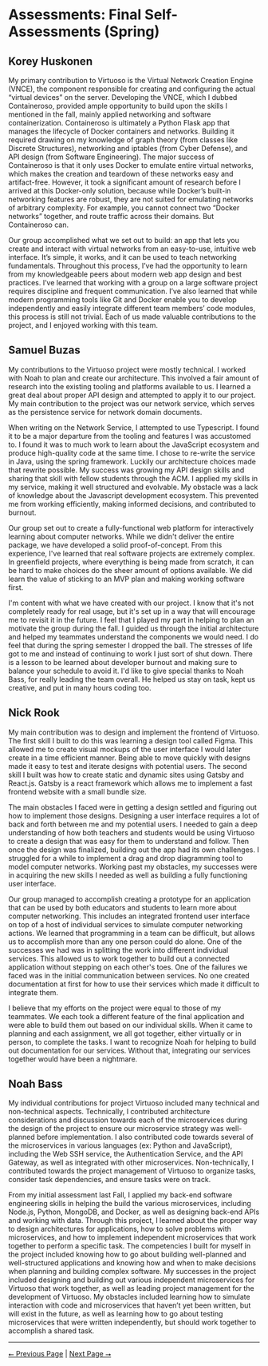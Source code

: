 # Assessments: Final Self-Assessments (Spring)

## Korey Huskonen

My primary contribution to Virtuoso is the Virtual Network Creation Engine (VNCE), the component responsible for creating and configuring the actual “virtual devices” on the server. Developing the VNCE, which I dubbed Containeroso, provided ample opportunity to build upon the skills I mentioned in the fall, mainly applied networking and software containerization. Containeroso is ultimately a Python Flask app that manages the lifecycle of Docker containers and networks. Building it required drawing on my knowledge of graph theory (from classes like Discrete Structures), networking and iptables (from Cyber Defense), and API design (from Software Engineering). The major success of Containeroso is that it only uses Docker to emulate entire virtual networks, which makes the creation and teardown of these networks easy and artifact-free. However, it took a significant amount of research before I arrived at this Docker-only solution, because while Docker’s built-in networking features are robust, they are not suited for emulating networks of arbitrary complexity. For example, you cannot connect two “Docker networks” together, and route traffic across their domains. But Containeroso can. 

Our group accomplished what we set out to build: an app that lets you create and interact with virtual networks from an easy-to-use, intuitive web interface. It’s simple, it works, and it can be used to teach networking fundamentals. Throughout this process, I’ve had the opportunity to learn from my knowledgeable peers about modern web app design and best practices. I’ve learned that working with a group on a large software project requires discipline and frequent communication. I’ve also learned that while modern programming tools like Git and Docker enable you to develop independently and easily integrate different team members’ code modules, this process is still not trivial. Each of us made valuable contributions to the project, and I enjoyed working with this team. 

## Samuel Buzas

My contributions to the Virtuoso project were mostly technical. I worked with Noah to plan and create our architecture. This involved a fair amount of research into the existing tooling and platforms available to us. I learned a great deal about proper API design and attempted to apply it to our project. My main contribution to the project was our network service, which serves as the persistence service for network domain documents.

When writing on the Network Service, I attempted to use Typescript. I found it to be a major departure from the tooling and features I was accustomed to. I found it was to much work to learn about the JavaScript ecosystem and produce high-quality code at the same time. I chose to re-write the service in Java, using the spring framework. Luckily our architecture choices made that rewrite possible. My success was growing my API design skills and sharing that skill with fellow students through the ACM. I applied my skills in my service, making it well structured and evolvable. My obstacle was a lack of knowledge about the Javascript development ecosystem. This prevented me from working efficiently, making informed decisions, and contributed to burnout.

Our group set out to create a fully-functional web platform for interactively learning about computer networks. While we didn't deliver the entire package, we have developed a solid proof-of-concept. From this experience, I've learned that real software projects are extremely complex. In greenfield projects, where everything is being made from scratch, it can be hard to make choices do the sheer amount of options available. We did learn the value of sticking to an MVP plan and making working software first. 

I'm content with what we have created with our project. I know that it's not completely ready for real usage, but it's set up in a way that will encourage me to revisit it in the future. I feel that I played my part in helping to plan an motivate the group during the fall. I guided us through the initial architecture and helped my teammates understand the components we would need. I do feel that during the spring semester I dropped the ball. The stresses of life got to me and instead of continuing to work I just sort of shut down. There is a lesson to be learned about developer burnout and making sure to balance your schedule to avoid it. I'd like to give special thanks to Noah Bass, for really leading the team overall. He helped us stay on task, kept us creative, and put in many hours coding too.


## Nick Rook

My main contribution was to design and implement the frontend of Virtuoso. The first skill I built to do this was learning a design tool called Figma. This allowed me to create visual mockups of the user interface I would later create in a time efficient manner. Being able to move quickly with designs made it easy to test and iterate designs with potential users. The second skill I built was how to create static and dynamic sites using Gatsby and React.js. Gatsby is a react framework which allows me to implement a fast frontend website with a small bundle size. 

The main obstacles I faced were in getting a design settled and figuring out how to implement those designs. Designing a user interface requires a lot of back and forth between me and my potential users. I needed to gain a deep understanding of how both teachers and students would be using Virtuoso to create a design that was easy for them to understand and follow. Then once the design was finalized, building out the app had its own challenges. I struggled for a while to implement a drag and drop diagramming tool to model computer networks. Working past my obstacles, my successes were in acquiring the new skills I needed as well as building a fully functioning user interface.

Our group managed to accomplish creating a prototype for an application that can be used by both educators and students to learn more about computer networking. This includes an integrated frontend user interface on top of a host of individual services to simulate computer networking actions. We learned that programming in a team can be difficult, but allows us to accomplish more than any one person could do alone. One of the successes we had was in splitting the work into different individual services. This allowed us to work together to build out a connected application without stepping on each other's toes. One of the failures we faced was in the initial communication between services. No one created documentation at first for how to use their services which made it difficult to integrate them.

I believe that my efforts on the project were equal to those of my teammates. We each took a different feature of the final application and were able to build them out based on our individual skills. When it came to planning and each assignment, we all got together, either virtually or in person, to complete the tasks. I want to recognize Noah for helping to build out documentation for our services. Without that, integrating our services together would have been a nightmare.


## Noah Bass

My individual contributions for project Virtuoso included many technical and non-technical aspects. Technically, I contributed architecture considerations and discussion towards each of the microservices during the design of the project to ensure our microservice strategy was well-planned before implementation. I also contributed code towards several of the microservices in various languages (ex: Python and JavaScript), including the Web SSH service, the Authentication Service, and the API Gateway, as well as integrated with other microservices. Non-technically, I contributed towards the project management of Virtuoso to organize tasks, consider task dependencies, and ensure tasks were on track.

From my initial assessment last Fall, I applied my back-end software engineering skills in helping the build the various microservices, including Node.js, Python, MongoDB, and Docker, as well as designing back-end APIs and working with data. Through this project, I learned about the proper way to design architectures for applications, how to solve problems with microservices, and how to implement independent microservices that work together to perform a specific task. The competencies I built for myself in the project included knowing how to go about building well-planned and well-structured applications and knowing how and when to make decisions when planning and building complex software. My successes in the project included designing and building out various independent microservices for Virtuoso that work together, as well as leading project management for the development of Virtuoso. My obstacles included learning how to simulate interaction with code and microservices that haven’t yet been written, but will exist in the future, as well as learning how to go about testing microservices that were written independently, but should work together to accomplish a shared task.

---

[⭠ Previous Page](07a-initial-self-assessments.md) | [Next Page ⭢](09-summary-of-hours.md)
